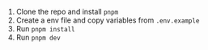 1. Clone the repo and install `pnpm`
2. Create a env file and copy variables from `.env.example`
3. Run `pnpm install`
4. Run `pnpm dev`
